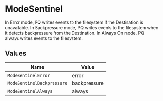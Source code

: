 # ModeSentinel

In Error mode, PQ writes events to the filesystem if the Destination is unavailable. In Backpressure mode, PQ writes events to the filesystem when it detects backpressure from the Destination. In Always On mode, PQ always writes events to the filesystem.


## Values

| Name                       | Value                      |
| -------------------------- | -------------------------- |
| `ModeSentinelError`        | error                      |
| `ModeSentinelBackpressure` | backpressure               |
| `ModeSentinelAlways`       | always                     |